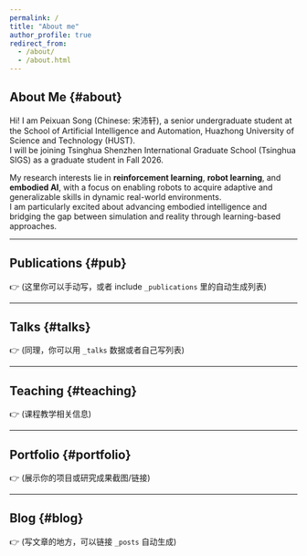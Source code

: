 ```yaml
---
permalink: /
title: "About me"
author_profile: true
redirect_from: 
  - /about/
  - /about.html
---
```


## About Me {#about}
Hi! I am Peixuan Song (Chinese: 宋沛轩), a senior undergraduate student at the School of Artificial Intelligence and Automation, Huazhong University of Science and Technology (HUST).  
I will be joining Tsinghua Shenzhen International Graduate School (Tsinghua SIGS) as a graduate student in Fall 2026.  

My research interests lie in **reinforcement learning**, **robot learning**, and **embodied AI**, with a focus on enabling robots to acquire adaptive and generalizable skills in dynamic real-world environments.  
I am particularly excited about advancing embodied intelligence and bridging the gap between simulation and reality through learning-based approaches.  

---

## Publications {#pub}
👉 (这里你可以手动写，或者 include `_publications` 里的自动生成列表)

---

## Talks {#talks}
👉 (同理，你可以用 `_talks` 数据或者自己写列表)

---

## Teaching {#teaching}
👉 (课程教学相关信息)

---

## Portfolio {#portfolio}
👉 (展示你的项目或研究成果截图/链接)

---

## Blog {#blog}
👉 (写文章的地方，可以链接 `_posts` 自动生成)
